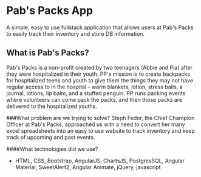 # Pab's Packs App
A simple, easy to use fullstack application that allows users at Pab's Packs to easily track their inventory and store DB information.

## What is Pab's Packs?
Pab's Packs is a non-profit created by two teenagers (Abbie and Pia) after they were hospitalized in their youth. PP's mission is to create backpacks for hospitalized teens and youth to give them the things they may not have regular access to in the hospital - warm blankets, lotion, stress balls, a journal, lotions, lip balm, and a stuffed penguin. PP runs packing events where volunteers can come pack the packs, and then those packs are delivered to the hospitalized youths.

###What problem are we trying to solve?
Steph Fedor, the Chief Champion Officer at Pab's Packs, approached us with a need to convert her many excel spreadsheets into an easy to use website to track inventory and keep track of upcoming and past events.

####What technologies did we use?
+ HTML, CSS, Bootstrap, AngularJS, ChartsJS, PostgresSQL, Angular Material, SweetAlert2, Angular Animate, jQuery, javascript

##

